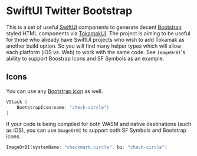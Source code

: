 # SwiftUI Twitter Bootstrap

This is a set of useful [SwiftUI](https://developer.apple.com/xcode/swiftui/) components to generate decent [Bootstrap](https://getbootstrap.com) styled HTML components via [TokamakUI](https://github.com/TokamakUI/Tokamak). The project is aiming to be useful for those who already have SwiftUI projects who wish to add Tokamak as another build option. So you will find many helper types which will allow each platform (iOS vs. Web) to work with the same code. See `ImageOrBI`'s ability to support Boostrap Icons and SF Symbols as an example.


## Icons

You can use any [Bootstrap icon](https://icons.getbootstrap.com/#usage) as well.

```swift
VStack {
    BootstrapIcon(name: "check-circle")
}
```

If your code is being compiled for both WASM and native destinations (such as iOS), you can use `ImageOrBI` to support both SF Symbols and Bootstrap icons.

```swift
ImageOrBI(systemName: "checkmark.circle", bi: "check-circle")
```

